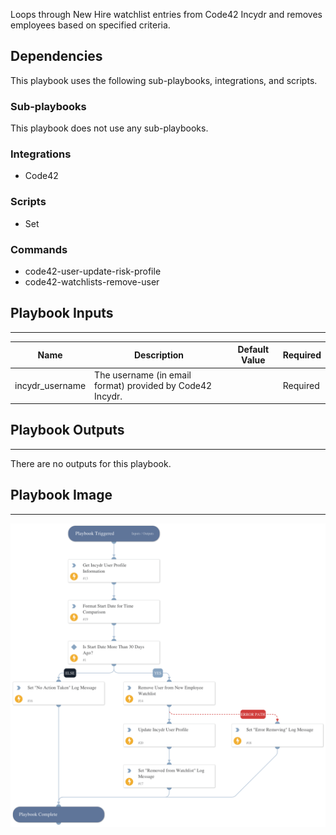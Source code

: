 Loops through New Hire watchlist entries from Code42 Incydr and removes employees based on specified criteria.

## Dependencies

This playbook uses the following sub-playbooks, integrations, and scripts.

### Sub-playbooks

This playbook does not use any sub-playbooks.

### Integrations

* Code42

### Scripts

* Set

### Commands

* code42-user-update-risk-profile
* code42-watchlists-remove-user

## Playbook Inputs

---

| **Name** | **Description** | **Default Value** | **Required** |
| --- | --- | --- | --- |
| incydr_username | The username \(in email format\) provided by Code42 Incydr. |  | Required |

## Playbook Outputs

---
There are no outputs for this playbook.

## Playbook Image

---

![Remove Employees from New Hire Watchlist](../doc_files/Remove_Employees_from_New_Hire_Watchlist.png)
